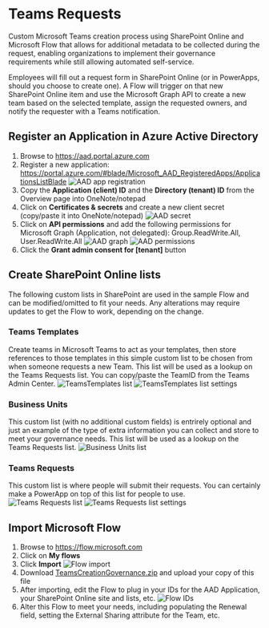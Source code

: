 # Teams Requests
Custom Microsoft Teams creation process using SharePoint Online and Microsoft Flow that allows for additional metadata to be collected during the request, enabling organizations to implement their governance requirements while still allowing automated self-service.

Employees will fill out a request form in SharePoint Online (or in PowerApps, should you choose to create one). A Flow will trigger on that new SharePoint Online item and use the Microsoft Graph API to create a new team based on the selected template, assign the requested owners, and notify the requester with a Teams notification.
## Register an Application in Azure Active Directory
1. Browse to https://aad.portal.azure.com
2. Register a new application: https://portal.azure.com/#blade/Microsoft_AAD_RegisteredApps/ApplicationsListBlade
![AAD app registration](Images/AAD-AppReg.jpg)
3. Copy the **Application (client) ID** and the **Directory (tenant) ID** from the Overview page into OneNote/notepad
4. Click on **Certificates & secrets** and create a new client secret (copy/paste it into OneNote/notepad)
![AAD secret](Images/AAD-secret.jpg)
5. Click on **API permissions** and add the following permissions for Microsoft Graph (Application, not delegated): Group.ReadWrite.All, User.ReadWrite.All
![AAD graph](Images/AAD-Graph.jpg)
![AAD permissions](Images/AAD-Permissions.jpg)
6. Click the **Grant admin consent for [tenant]** button

## Create SharePoint Online lists
The following custom lists in SharePoint are used in the sample Flow and can be modified/omitted to fit your needs. Any alterations may require updates to get the Flow to work, depending on the change.
### Teams Templates
Create teams in Microsoft Teams to act as your templates, then store references to those templates in this simple custom list to be chosen from when someone requests a new Team. This list will be used as a lookup on the Teams Requests list. You can copy/paste the TeamID from the Teams Admin Center.
![TeamsTemplates list](Images/List-TeamsTemplates.gif)
![TeamsTemplates list settings](Images/List-TeamsTemplates-settings.gif)
### Business Units
This custom list (with no additional custom fields) is entrirely optional and just an example of the type of extra information you can collect and store to meet your governance needs. This list will be used as a lookup on the Teams Requests list. 
![Business Units list](Images/List-BusinessUnits.gif)
### Teams Requests
This custom list is where people will submit their requests. You can certainly make a PowerApp on top of this list for people to use.
![Teams Requests list](Images/List-TeamsRequests.gif)
![Teams Requests list settings](Images/List-TeamsRequests-settings.gif)

## Import Microsoft Flow
1. Browse to https://flow.microsoft.com
2. Click on **My flows**
3. Click **Import**
![Flow import](Images/Flow-Import.jpg)
4. Download [TeamsCreationGovernance.zip](/TeamsCreationGovernance.zip) and upload your copy of this file
4. After importing, edit the Flow to plug in your IDs for the AAD Application, your SharePoint Online site and lists, etc.
![Flow IDs](Images/Flow-IDs.jpg)
5. Alter this Flow to meet your needs, including populating the Renewal field, setting the External Sharing attribute for the Team, etc.
